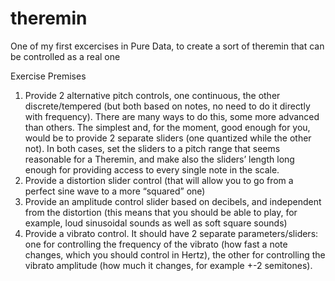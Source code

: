 # theremin
One of my first excercises in Pure Data, to create a sort of theremin that can be controlled as a real one

Exercise Premises
1. Provide 2 alternative pitch controls, one continuous, the other discrete/tempered (but both based on notes, no need to do it directly with frequency). There are many ways to do this, some more advanced than others. The simplest and, for the moment, good enough for you, would be to provide 2 separate sliders (one quantized while the other not). In both cases, set the sliders to a pitch range that seems reasonable for a Theremin, and make also the sliders’ length long enough for providing access to every single note in the scale.
2. Provide a distortion slider control (that will allow you to go from a perfect sine wave to a more “squared” one)
3. Provide an amplitude control slider based on decibels, and independent from the distortion (this means that you should be able to play, for example, loud sinusoidal sounds as well as soft square sounds)
4. Provide a vibrato control. It should have 2 separate parameters/sliders: one for controlling the frequency of the vibrato (how fast a note changes, which you should control in Hertz), the other for controlling the vibrato amplitude (how much it changes, for example +-2 semitones).
